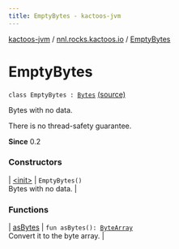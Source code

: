 ```yaml
---
title: EmptyBytes - kactoos-jvm
---
```


[kactoos-jvm](../../index.html) / [nnl.rocks.kactoos.io](../index.html) / [EmptyBytes](./index.html)

# EmptyBytes

`class EmptyBytes : `[`Bytes`](../../nnl.rocks.kactoos/-bytes/index.html) [(source)](https://github.com/neonailol/kactoos/blob/master/kactoos-jvm/src/main/kotlin/nnl/rocks/kactoos/io/EmptyBytes.kt#L15)

Bytes with no data.

There is no thread-safety guarantee.

**Since**
0.2

### Constructors

| [&lt;init&gt;](-init-.html) | `EmptyBytes()`<br>Bytes with no data. |

### Functions

| [asBytes](as-bytes.html) | `fun asBytes(): `[`ByteArray`](https://kotlinlang.org/api/latest/jvm/stdlib/kotlin/-byte-array/index.html)<br>Convert it to the byte array. |

